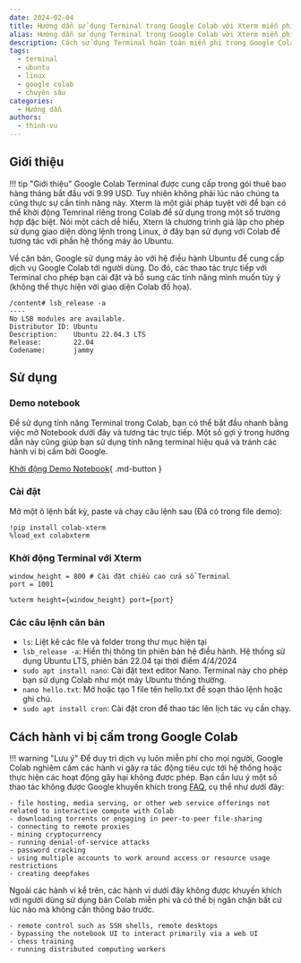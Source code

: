 ```yaml
---
date: 2024-02-04
title: Hướng dẫn sử dụng Terminal trong Google Colab với Xterm miễn phí
alias: Hướng dẫn sử dụng Terminal trong Google Colab với Xterm miễn phí
description: Cách sử dụng Terminal hoàn toàn miễn phí trong Google Colab để thực hiện các thao tác nâng cao với hệ điều hành Ubuntu của máy ảo Google.
tags:
  - terminal
  - ubuntu
  - linux
  - google colab
  - chuyên sâu
categories:
  - Hướng dẫn
authors:
  - thinh-vu
---
```


## Giới thiệu

!!! tip "Giới thiệu"
    Google Colab Terminal được cung cấp trong gói thuê bao hàng tháng bắt đầu với 9.99 USD. Tuy nhiên không phải lúc nào chúng ta cũng thực sự cần tính năng này. Xterm là một giải pháp tuyệt vời để bạn có thể khởi động Temrinal riêng trong Colab để sử dụng trong một số trường hợp đặc biệt. Nói một cách dễ hiểu, Xtern là chương trình giả lập cho phép sử dụng giao diện dòng lệnh trong Linux, ở đây bạn sử dụng với Colab để tương tác với phần hệ thống máy ảo Ubuntu.

Về căn bản, Google sử dụng máy ảo với hệ điều hành Ubuntu để cung cấp dịch vụ Google Colab tới người dùng. Do đó, các thao tác trực tiếp với Terminal cho phép bạn cài đặt và bổ sung các tính năng mình muốn tùy ý (không thể thực hiện với giao diện Colab đồ họa).

```
/content# lsb_release -a
----
No LSB modules are available.
Distributor ID: Ubuntu
Description:    Ubuntu 22.04.3 LTS
Release:        22.04
Codename:       jammy
```

## Sử dụng

### Demo notebook

Để sử dụng tính năng Terminal trong Colab, bạn có thể bắt đầu nhanh bằng việc mở Notebook dưới đây và tương tác trực tiếp. Một số gợi ý trong hướng dẫn này cũng giúp bạn sử dụng tính năng terminal hiệu quả và tránh các hành vi bị cấm bởi Google.

[Khởi động Demo Notebook](https://colab.research.google.com/drive/1PxWbJ-knmRDzw7IEvW3sOmZO7zGNQxPI#scrollTo=7BTt-5s8TGGu){ .md-button }

### Cài đặt
Mở một ô lệnh bất kỳ, paste và chạy câu lệnh sau (Đã có trong file demo):

```
!pip install colab-xterm
%load_ext colabxterm
```


### Khởi động Terminal với Xterm

```
window_height = 800 # Cài đặt chiều cao cửa sổ Terminal
port = 1001

%xterm height={window_height} port={port}
```

### Các câu lệnh căn bản

- `ls`: Liệt kê các file và folder trong thư mục hiện tại
- `lsb_release -a`: Hiển thị thông tin phiên bản hệ điều hành. Hệ thống sử dụng Ubuntu LTS, phiên bản 22.04 tại thời điểm 4/4/2024
- `sudo apt install nano`: Cài đặt text editor Nano. Terminal này cho phép bạn sử dụng Colab như một máy Ubuntu thông thường.
- `nano hello.txt`: Mở hoặc tạo 1 file tên hello.txt để soạn thảo lệnh hoặc ghi chú.
- `sudo apt install cron`: Cài đặt cron để thao tác lên lịch tác vụ cần chạy.

## Cách hành vi bị cấm trong Google Colab

!!! warning "Lưu ý"
    Để duy trì dịch vụ luôn miễn phí cho mọi người, Google Colab nghiêm cấm các hành vi gây ra tác động tiêu cực tới hệ thống hoặc thực hiện các hoạt động gây hại không được phép. Bạn cần lưu ý một số thao tác không được Google khuyến khích trong [FAQ](https://research.google.com/colaboratory/faq.html), cụ thể như dưới đây:

```
- file hosting, media serving, or other web service offerings not related to interactive compute with Colab
- downloading torrents or engaging in peer-to-peer file-sharing
- connecting to remote proxies
- mining cryptocurrency
- running denial-of-service attacks
- password cracking
- using multiple accounts to work around access or resource usage restrictions
- creating deepfakes
```

Ngoài các hành vi kể trên, các hành vi dưới đây không được khuyến khích với người dùng sử dụng bản Colab miễn phí và có thể bị ngăn chặn bất cứ lúc nào mà không cần thông báo trước.

```
- remote control such as SSH shells, remote desktops
- bypassing the notebook UI to interact primarily via a web UI
- chess training
- running distributed computing workers
```